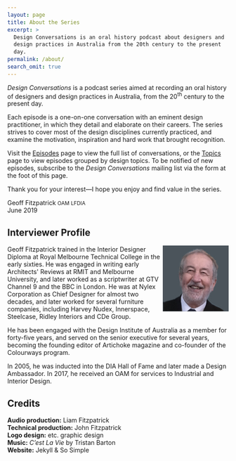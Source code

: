 ```yaml
---
layout: page
title: About the Series
excerpt: >
  Design Conversations is an oral history podcast about designers and 
  design practices in Australia from the 20th century to the present
  day.
permalink: /about/
search_omit: true
---
```


*Design Conversations* is a podcast series aimed at recording an oral
history of designers and design practices in Australia, from the
20<sup>th</sup> century to the present day.

Each episode is a one-on-one conversation with an eminent design
practitioner, in which they detail and elaborate on their careers. The
series strives to cover most of the design disciplines currently
practiced, and examine the motivation, inspiration and hard work that
brought recognition.

Visit the [Episodes](/episodes/) page to view the full list of
conversations, or the [Topics](/topics/) page to view episodes grouped
by design topics. To be notified of new episodes, subscribe to the 
*Design Conversations* mailing list via the form at the foot of this 
page.

Thank you for your interest—I hope you enjoy and find value in the
series.

Geoff Fitzpatrick <small>OAM LFDIA</small><br />
June 2019

## Interviewer Profile

<img class="author-avatar" align="right" src="/images/author_geoff_fitzpatrick.jpg">

Geoff Fitzpatrick trained in the Interior Designer Diploma at Royal
Melbourne Technical College in the early sixties. He was engaged in
writing early Architects' Reviews at RMIT and Melbourne University, and
later worked as a scriptwriter at GTV Channel 9 and the BBC in London.
He was at Nylex Corporation as Chief Designer for almost two decades,
and later worked for several furniture companies, including Harvey
Nudex, Innerspace, Steelcase, Ridley Interiors and CDe Group.

He has been engaged with the Design Institute of Australia as a member
for forty-five years, and served on the senior executive for several
years, becoming the founding editor of Artichoke magazine and co-founder
of the Colourways program.

In 2005, he was inducted into the DIA Hall of Fame and later made a
Design Ambassador. In 2017, he received an OAM for services to Industrial
and Interior Design.

## Credits

**Audio production:** Liam Fitzpatrick<br />
**Technical production:** John Fitzpatrick<br />
**Logo design:** etc. graphic design<br />
**Music:** *C’est La Vie* by Tristan Barton<br />
**Website:** Jekyll & So Simple<br />
